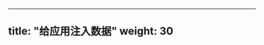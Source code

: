 <!--
---
title: "Inject Data Into Applications"
weight: 30
---
-->

---
title: "给应用注入数据"
weight: 30
---